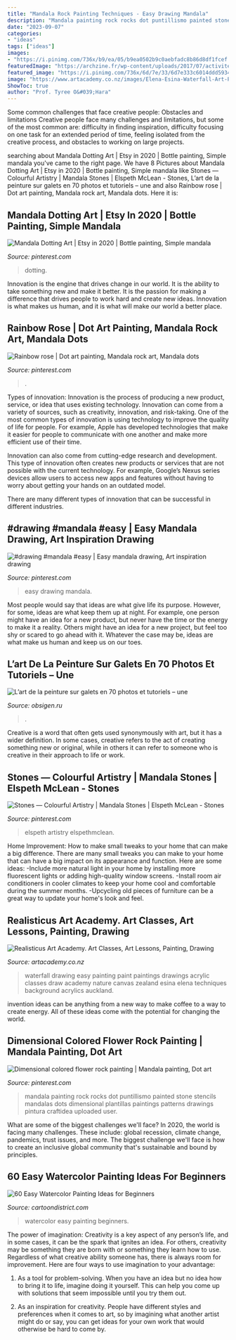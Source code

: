```yaml
---
title: "Mandala Rock Painting Techniques - Easy Drawing Mandala"
description: "Mandala painting rock rocks dot puntillismo painted stone stencils mandalas dots dimensional plantillas paintings patterns drawings pintura craftidea uploaded user"
date: "2023-09-07"
categories:
- "ideas"
tags: ["ideas"]
images:
- "https://i.pinimg.com/736x/b9/ea/05/b9ea0502b9c0aebfadc8b86d8df1fcef.jpg"
featuredImage: "https://archzine.fr/wp-content/uploads/2017/07/activité-créative-avec-galets-dessin-fleur-stylisée-sur-galet-gris.jpg"
featured_image: "https://i.pinimg.com/736x/6d/7e/33/6d7e333c6014ddd5934acc084ede08a9.jpg"
image: "https://www.artacademy.co.nz/images/Elena-Esina-Waterfall-Art-Painting-big.jpg"
ShowToc: true
author: "Prof. Tyree O&#039;Hara"
---
```



Some common challenges that face creative people: Obstacles and limitations
Creative people face many challenges and limitations, but some of the most common are: difficulty in finding inspiration, difficulty focusing on one task for an extended period of time, feeling isolated from the creative process, and obstacles to working on large projects.

	

		
searching about Mandala Dotting Art | Etsy in 2020 | Bottle painting, Simple mandala you've came to the right page. We have 8 Pictures about Mandala Dotting Art | Etsy in 2020 | Bottle painting, Simple mandala like Stones — Colourful Artistry | Mandala Stones | Elspeth McLean - Stones, L’art de la peinture sur galets en 70 photos et tutoriels – une and also Rainbow rose | Dot art painting, Mandala rock art, Mandala dots. Here it is:
		
    
## Mandala Dotting Art | Etsy In 2020 | Bottle Painting, Simple Mandala

<img loading=lazy src="https://i.pinimg.com/736x/6d/7e/33/6d7e333c6014ddd5934acc084ede08a9.jpg" onerror="this.onerror=null;this.src='https://tse4.mm.bing.net/th?id=OIP.OyfR1Yn912zr7JpRYGQzBgHaJ3&amp;pid=15.1';" alt="Mandala Dotting Art | Etsy in 2020 | Bottle painting, Simple mandala">

_Source: pinterest.com_

>dotting. 

	

Innovation is the engine that drives change in our world. It is the ability to take something new and make it better. It is the passion for making a difference that drives people to work hard and create new ideas. Innovation is what makes us human, and it is what will make our world a better place.

    
## Rainbow Rose | Dot Art Painting, Mandala Rock Art, Mandala Dots

<img loading=lazy src="https://i.pinimg.com/736x/ee/ce/b4/eeceb4fcf73d02aaeba7641427befc5d.jpg" onerror="this.onerror=null;this.src='https://tse4.mm.bing.net/th?id=OIP.ITYHFR0Ax1ksCpuwvK0pngHaJ4&amp;pid=15.1';" alt="Rainbow rose | Dot art painting, Mandala rock art, Mandala dots">

_Source: pinterest.com_

>. 

	

Types of innovation:
Innovation is the process of producing a new product, service, or idea that uses existing technology. Innovation can come from a variety of sources, such as creativity, innovation, and risk-taking. 
One of the most common types of innovation is using technology to improve the quality of life for people. For example, Apple has developed technologies that make it easier for people to communicate with one another and make more efficient use of their time. 

Innovation can also come from cutting-edge research and development. This type of innovation often creates new products or services that are not possible with the current technology. For example, Google’s Nexus series devices allow users to access new apps and features without having to worry about getting your hands on an outdated model. 

There are many different types of innovation that can be successful in different industries.

    
## #drawing #mandala #easy | Easy Mandala Drawing, Art Inspiration Drawing

<img loading=lazy src="https://i.pinimg.com/736x/b4/e0/1c/b4e01c3fc7d47d7fc580ce51d090c0d1.jpg" onerror="this.onerror=null;this.src='https://tse2.mm.bing.net/th?id=OIP.6WZ62_U-FeYJ-uftEbU1sQHaJ3&amp;pid=15.1';" alt="#drawing #mandala #easy | Easy mandala drawing, Art inspiration drawing">

_Source: pinterest.com_

>easy drawing mandala. 

	

Most people would say that ideas are what give life its purpose. However, for some, ideas are what keep them up at night. For example, one person might have an idea for a new product, but never have the time or the energy to make it a reality. Others might have an idea for a new project, but feel too shy or scared to go ahead with it. Whatever the case may be, ideas are what make us human and keep us on our toes.

    
## L’art De La Peinture Sur Galets En 70 Photos Et Tutoriels – Une

<img loading=lazy src="https://archzine.fr/wp-content/uploads/2017/07/activité-créative-avec-galets-dessin-fleur-stylisée-sur-galet-gris.jpg" onerror="this.onerror=null;this.src='https://tse1.mm.bing.net/th?id=OIP.tIOM5hXguEbBZoWDRntDOwHaJ6&amp;pid=15.1';" alt="L’art de la peinture sur galets en 70 photos et tutoriels – une">

_Source: obsigen.ru_

>. 

	

Creative is a word that often gets used synonymously with art, but it has a wider definition. In some cases, creative refers to the act of creating something new or original, while in others it can refer to someone who is creative in their approach to life or work.

    
## Stones — Colourful Artistry | Mandala Stones | Elspeth McLean - Stones

<img loading=lazy src="https://i.pinimg.com/736x/b9/ea/05/b9ea0502b9c0aebfadc8b86d8df1fcef.jpg" onerror="this.onerror=null;this.src='https://tse3.mm.bing.net/th?id=OIP.OLz2krDWVqZFN_Rmkq8xXAHaJ5&amp;pid=15.1';" alt="Stones — Colourful Artistry | Mandala Stones | Elspeth McLean - Stones">

_Source: pinterest.com_

>elspeth artistry elspethmclean. 

	

Home Improvement: How to make small tweaks to your home that can make a big difference.
There are many small tweaks you can make to your home that can have a big impact on its appearance and function. Here are some ideas: 
-Include more natural light in your home by installing more fluorescent lights or adding high-quality window screens. 
-Install room air conditioners in cooler climates to keep your home cool and comfortable during the summer months. 
-Upcycling old pieces of furniture can be a great way to update your home's look and feel.

    
## Realisticus Art Academy. Art Classes, Art Lessons, Painting, Drawing

<img loading=lazy src="https://www.artacademy.co.nz/images/Elena-Esina-Waterfall-Art-Painting-big.jpg" onerror="this.onerror=null;this.src='https://tse2.mm.bing.net/th?id=OIP.cNPnSOBcZhC9sdK9h6L_3AHaKW&amp;pid=15.1';" alt="Realisticus Art Academy. Art Classes, Art Lessons, Painting, Drawing">

_Source: artacademy.co.nz_

>waterfall drawing easy painting paint paintings drawings acrylic classes draw academy nature canvas zealand esina elena techniques background acrylics auckland. 

	

invention ideas can be anything from a new way to make coffee to a way to create energy. All of these ideas come with the potential for changing the world.

    
## Dimensional Colored Flower Rock Painting | Mandala Painting, Dot Art

<img loading=lazy src="https://i.pinimg.com/736x/11/4e/40/114e406a3ebc8497a1bdb8724a0805ce.jpg" onerror="this.onerror=null;this.src='https://tse4.mm.bing.net/th?id=OIP.PRTsEziaVHSzYxJC2fXaIgHaJ4&amp;pid=15.1';" alt="Dimensional colored flower rock painting | Mandala painting, Dot art">

_Source: pinterest.com_

>mandala painting rock rocks dot puntillismo painted stone stencils mandalas dots dimensional plantillas paintings patterns drawings pintura craftidea uploaded user. 

	

What are some of the biggest challenges we'll face?
In 2020, the world is facing many challenges. These include: global recession, climate change, pandemics, trust issues, and more. The biggest challenge we'll face is how to create an inclusive global community that's sustainable and bound by principles.

    
## 60 Easy Watercolor Painting Ideas For Beginners

<img loading=lazy src="http://www.cartoondistrict.com/wp-content/uploads/2017/06/Easy-Watercolor-Painting-Ideas-for-Beginners00015.jpg" onerror="this.onerror=null;this.src='https://tse2.mm.bing.net/th?id=OIP.HbjWOM264Mli-ld1fGnrEgHaM3&amp;pid=15.1';" alt="60 Easy Watercolor Painting Ideas for Beginners">

_Source: cartoondistrict.com_

>watercolor easy painting beginners. 

	

The power of imagination:
Creativity is a key aspect of any person’s life, and in some cases, it can be the spark that ignites an idea. For others, creativity may be something they are born with or something they learn how to use. Regardless of what creative ability someone has, there is always room for improvement. Here are four ways to use imagination to your advantage: 
1. As a tool for problem-solving. When you have an idea but no idea how to bring it to life, imagine doing it yourself. This can help you come up with solutions that seem impossible until you try them out.

2. As an inspiration for creativity. People have different styles and preferences when it comes to art, so by imagining what another artist might do or say, you can get ideas for your own work that would otherwise be hard to come by.


